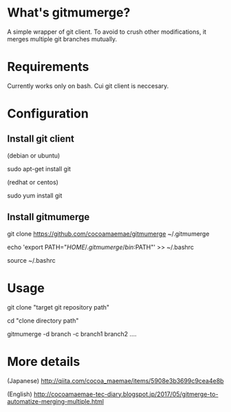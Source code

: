 # What's gitmumerge?
A simple wrapper of git client. To avoid to crush other modifications, it merges multiple git branches mutually. 

# Requirements
Currently works only on bash. Cui git client is neccesary.

# Configuration
## Install git client 
(debian or ubuntu)

sudo apt-get install git

(redhat or centos)

sudo yum install git


## Install gitmumerge
git clone https://github.com/cocoamaemae/gitmumerge ~/.gitmumerge

echo 'export PATH="$HOME/.gitmumerge/bin:$PATH"' >> ~/.bashrc

source ~/.bashrc

# Usage
git clone "target git repository path"

cd "clone directory path"

gitmumerge -d branch -c branch1 branch2 ....

# More details
(Japanese)
http://qiita.com/cocoa_maemae/items/5908e3b3699c9cea4e8b

(English)
http://cocoamaemae-tec-diary.blogspot.jp/2017/05/gitmerge-to-automatize-merging-multiple.html

